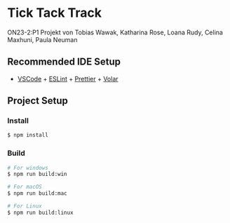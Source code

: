# Tick Tack Track

ON23-2:P1 Projekt von Tobias Wawak, Katharina Rose, Loana Rudy, Celina Maxhuni, Paula Neuman

## Recommended IDE Setup

- [VSCode](https://code.visualstudio.com/) + [ESLint](https://marketplace.visualstudio.com/items?itemName=dbaeumer.vscode-eslint) + [Prettier](https://marketplace.visualstudio.com/items?itemName=esbenp.prettier-vscode) + [Volar](https://marketplace.visualstudio.com/items?itemName=Vue.volar)

## Project Setup

### Install

```bash
$ npm install
```

### Build

```bash
# For windows
$ npm run build:win

# For macOS
$ npm run build:mac

# For Linux
$ npm run build:linux
```
